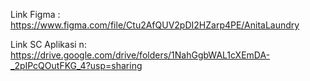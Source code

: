 Link Figma : https://www.figma.com/file/Ctu2AfQUV2pDI2HZarp4PE/AnitaLaundry



Link SC Aplikasi n: https://drive.google.com/drive/folders/1NahGgbWAL1cXEmDA-_2pIPcQOutFKG_4?usp=sharing
